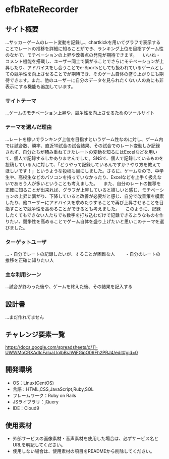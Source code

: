 # efbRateRecorder

## サイト概要
...サッカーゲームのレート変動を記録し、chartkickを用いてグラフで表示することでレートの推移を詳細に知ることができ、ランキング上位を目指すゲーム性のなかで、モチベーションの上昇や改善点の発見が期待できます。
　いいね・コメント機能を搭載し、ユーザー同士で繋がることでさらにモチベーションが上昇したり、アドバイスをし合うことでe-Sportsとしても扱われているゲームとしての競争性を向上させることでが期待でき、そのゲーム自体の盛り上がりにも期待できます。また、他のユーザーに自分のデータを見られたくない人の為にも非表示にする機能も追加しています。

### サイトテーマ
...ゲームのモチベーション上昇や、競争性を向上させるためのツールサイト

### テーマを選んだ理由
...レートを稼いでランキング上位を目指すというゲーム性なのに対し、ゲーム内では試合数、勝率、直近10試合の試合結果、その試合でのレート変動しか記録されず、自分たちが積み重ねてきたレートの変動を知るにはExcelなどを用いて、個人で記録するしかありませんでした。SNSで、個人で記録しているものを投稿している人に対して、「どうやって記録しているんですか？やり方を教えてほしいです！」というような投稿も目にしました。さらに、ゲームなので、中学生や、高校生などのパソコンを持っていなかったり、Excelなどを上手く扱えないであろう人が多いということも考えました。
　また、自分のレートの推移を正確に知ることが出来れば、グラフが上昇していると嬉しいと感じ、モチベーションの上昇に繋がり、下降していると改善が必要だと感じ、自分で改善策を模索したり、他ユーザーにアドバイスを求めたりすることで再び上昇させることを目指すことで競争性を高めることができるとも考えました。
 　このように、記録したくてもできない人たちでも数字を打ち込むだけで記録できるようなものを作りたい、競争性を高めることでゲーム自体を盛り上げたいと思いこのテーマを選びました。

### ターゲットユーザ
...・自分でレートの記録したいが、することが困難な人
　　・自分のレートの推移を正確に知りたい人

### 主な利用シーン
...試合が終わった後や、ゲームを終えた後、その結果を記入する

## 設計書
...まだ作れてません

## チャレンジ要素一覧
https://docs.google.com/spreadsheets/d/11-UWWMoCRXAdIcFaluaLlqlbBrJWjFGipO09Fh2PRJ4/edit#gid=0

## 開発環境
- OS：Linux(CentOS)
- 言語：HTML,CSS,JavaScript,Ruby,SQL
- フレームワーク：Ruby on Rails
- JSライブラリ：jQuery
- IDE：Cloud9

## 使用素材
- 外部サービスの画像素材・音声素材を使用した場合は、必ずサービス名とURLを明記してください。
- 使用しない場合は、使用素材の項目をREADMEから削除してください。
